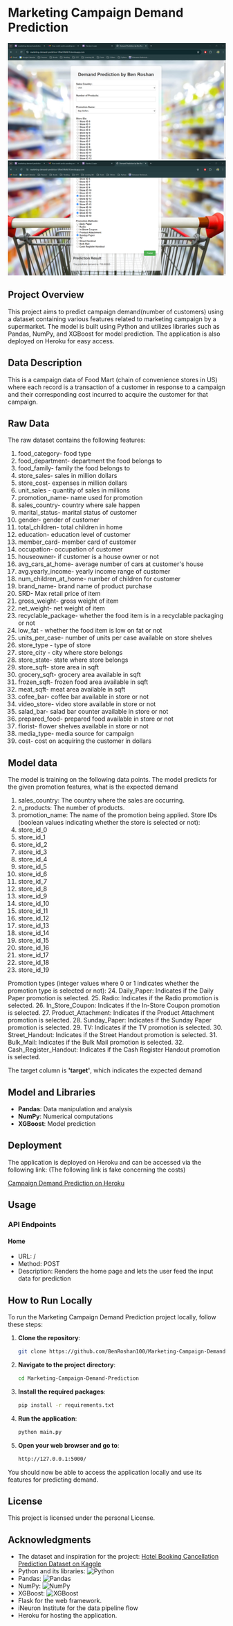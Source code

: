 # Marketing Campaign Demand Prediction

![Heroku Deployment](deployment.png)
![Heroku Deployment](deployment2.png)

## Project Overview

This project aims to predict campaign demand(number of customers) using a dataset containing various features related to marketing campaign by a supermarket. The model is built using Python and utilizes libraries such as Pandas, NumPy, and XGBoost for model prediction. The application is also deployed on Heroku for easy access.

## Data Description
This is a campaign data of Food Mart (chain of convenience stores in US) where each record is a transaction of a customer in response to a campaign and their corresponding cost incurred to acquire the customer for that campaign.

## Raw Data 
The raw dataset contains the following features:

1. food_category- food type
2. food_department- department the food belongs to
3. food_family- family the food belongs to
4. store_sales- sales in million dollars 
5. store_cost- expenses in million dollars
6. unit_sales - quantity of sales in millions 
7. promotion_name- name used for promotion
8. sales_country- country where sale happen
9. marital_status- marital status of customer
10. gender- gender of customer
11. total_children- total children in home
12. education- education level of customer
13. member_card- member card of customer
14. occupation- occupation of customer
15. houseowner- if customer is a house owner or not 
16. avg_cars_at_home- average number of cars at customer's house
17. avg.yearly_income- yearly income range of customer
18. num_children_at_home- number of children for customer
19. brand_name- brand name of product purchase
20. SRD- Max retail price of item
21. gross_weight- gross weight of item 
22. net_weight- net weight of item
23. recyclable_package- whether the food item is in a recyclable packaging or not
24. low_fat - whether the food item is low on fat or not 
25. units_per_case- number of units per case available on store shelves
26. store_type - type of store
27. store_city - city where store belongs
28. store_state- state where store belongs 
29. store_sqft- store area in sqft
30. grocery_sqft- grocery area available in sqft
31. frozen_sqft- frozen food area available in sqft
32. meat_sqft- meat area available in sqft
33. cofee_bar- coffee bar available in store or not
34. video_store- video store available in store or not 
35. salad_bar- salad bar counter available in store or not 
36. prepared_food- prepared food available in store or not
37. florist- flower shelves available in store or not
38. media_type- media source for campaign
39. cost- cost on acquiring the customer in dollars


## Model data
The model is training on the following data points. The model predicts for the given promotion features, what is the expected demand
1. sales_country: The country where the sales are occurring.
2. n_products: The number of products.
3. promotion_name: The name of the promotion being applied.
Store IDs (boolean values indicating whether the store is selected or not):
4. store_id_0
5. store_id_1
6. store_id_2
7. store_id_3
8. store_id_4
9. store_id_5
10. store_id_6
11. store_id_7
12. store_id_8
13. store_id_9
14. store_id_10
15. store_id_11
16. store_id_12
17. store_id_13
18. store_id_14
19. store_id_15
20. store_id_16
21. store_id_17
22. store_id_18
23. store_id_19

Promotion types (integer values where 0 or 1 indicates whether the promotion type is selected or not):
24. Daily_Paper: Indicates if the Daily Paper promotion is selected.
25. Radio: Indicates if the Radio promotion is selected.
26. In_Store_Coupon: Indicates if the In-Store Coupon promotion is selected.
27. Product_Attachment: Indicates if the Product Attachment promotion is selected.
28. Sunday_Paper: Indicates if the Sunday Paper promotion is selected.
29. TV: Indicates if the TV promotion is selected.
30. Street_Handout: Indicates if the Street Handout promotion is selected.
31. Bulk_Mail: Indicates if the Bulk Mail promotion is selected.
32. Cash_Register_Handout: Indicates if the Cash Register Handout promotion is selected.

The target column is **'target'**, which indicates the expected demand

## Model and Libraries

- **Pandas**: Data manipulation and analysis
- **NumPy**: Numerical computations
- **XGBoost**: Model prediction

## Deployment

The application is deployed on Heroku and can be accessed via the following link: (The following link is fake concerning the costs)

[Campaign Demand Prediction on Heroku](https://hotelbooking-cancellation-pred-e23654698b90.herokuapp.com/)

## Usage
### API Endpoints
#### Home
- URL: /
- Method: POST
- Description: Renders the home page and lets the user feed the input data for prediction

## How to Run Locally

To run the Marketing Campaign Demand Prediction project locally, follow these steps:

1. **Clone the repository**:

    ```sh
    git clone https://github.com/BenRoshan100/Marketing-Campaign-Demand-Prediction.git
    ```

2. **Navigate to the project directory**:

    ```sh
    cd Marketing-Campaign-Demand-Prediction
    ```

3. **Install the required packages**:

    ```sh
    pip install -r requirements.txt
    ```

4. **Run the application**:

    ```sh
    python main.py
    ```

5. **Open your web browser and go to**:

    ```sh
    http://127.0.0.1:5000/
    ```

You should now be able to access the application locally and use its features for predicting demand.

## License

This project is licensed under the personal License.

## Acknowledgments

- The dataset and inspiration for the project: [Hotel Booking Cancellation Prediction Dataset on Kaggle](https://www.kaggle.com/datasets/youssefaboelwafa/hotel-booking-cancellation-prediction)
- Python and its libraries:
  <img src="https://upload.wikimedia.org/wikipedia/commons/c/c3/Python-logo-notext.svg" alt="Python" width="100" height="100">
- Pandas:
  <img src="https://upload.wikimedia.org/wikipedia/commons/e/ed/Pandas_logo.svg" alt="Pandas" width="100" height="100">
- NumPy:
  <img src="https://upload.wikimedia.org/wikipedia/commons/1/1a/NumPy_logo.svg" alt="NumPy" width="100" height="100">
- XGBoost:
  <img src="https://upload.wikimedia.org/wikipedia/commons/6/69/XGBoost_logo.png" alt="XGBoost" width="100" height="100">
- Flask for the web framework.
- iNeuron Institute for the data pipeline flow
- Heroku for hosting the application.

